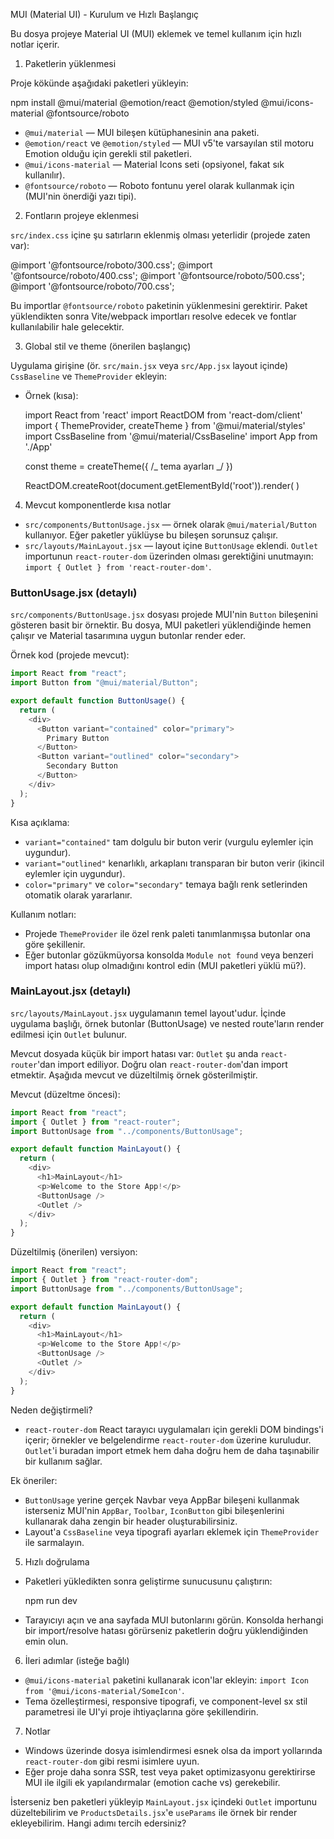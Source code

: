 MUI (Material UI) - Kurulum ve Hızlı Başlangıç

Bu dosya projeye Material UI (MUI) eklemek ve temel kullanım için hızlı notlar içerir.

1. Paketlerin yüklenmesi

Proje kökünde aşağıdaki paketleri yükleyin:

npm install @mui/material @emotion/react @emotion/styled @mui/icons-material @fontsource/roboto

- `@mui/material` — MUI bileşen kütüphanesinin ana paketi.
- `@emotion/react` ve `@emotion/styled` — MUI v5'te varsayılan stil motoru Emotion olduğu için gerekli stil paketleri.
- `@mui/icons-material` — Material Icons seti (opsiyonel, fakat sık kullanılır).
- `@fontsource/roboto` — Roboto fontunu yerel olarak kullanmak için (MUI'nin önerdiği yazı tipi).

2. Fontların projeye eklenmesi

`src/index.css` içine şu satırların eklenmiş olması yeterlidir (projede zaten var):

@import '@fontsource/roboto/300.css';
@import '@fontsource/roboto/400.css';
@import '@fontsource/roboto/500.css';
@import '@fontsource/roboto/700.css';

Bu importlar `@fontsource/roboto` paketinin yüklenmesini gerektirir. Paket yüklendikten sonra Vite/webpack importları resolve edecek ve fontlar kullanılabilir hale gelecektir.

3. Global stil ve theme (önerilen başlangıç)

Uygulama girişine (ör. `src/main.jsx` veya `src/App.jsx` layout içinde) `CssBaseline` ve `ThemeProvider` ekleyin:

- Örnek (kısa):

  import React from 'react'
  import ReactDOM from 'react-dom/client'
  import { ThemeProvider, createTheme } from '@mui/material/styles'
  import CssBaseline from '@mui/material/CssBaseline'
  import App from './App'

  const theme = createTheme({ /_ tema ayarları _/ })

  ReactDOM.createRoot(document.getElementById('root')).render(
  <ThemeProvider theme={theme}>
  <CssBaseline />
  <App />
  </ThemeProvider>
  )

4. Mevcut komponentlerde kısa notlar

- `src/components/ButtonUsage.jsx` — örnek olarak `@mui/material/Button` kullanıyor. Eğer paketler yüklüyse bu bileşen sorunsuz çalışır.
- `src/layouts/MainLayout.jsx` — layout içine `ButtonUsage` eklendi. `Outlet` importunun `react-router-dom` üzerinden olması gerektiğini unutmayın: `import { Outlet } from 'react-router-dom'`.

### ButtonUsage.jsx (detaylı)

`src/components/ButtonUsage.jsx` dosyası projede MUI'nin `Button` bileşenini gösteren basit bir örnektir. Bu dosya, MUI paketleri yüklendiğinde hemen çalışır ve Material tasarımına uygun butonlar render eder.

Örnek kod (projede mevcut):

```javascript
import React from "react";
import Button from "@mui/material/Button";

export default function ButtonUsage() {
  return (
    <div>
      <Button variant="contained" color="primary">
        Primary Button
      </Button>
      <Button variant="outlined" color="secondary">
        Secondary Button
      </Button>
    </div>
  );
}
```

Kısa açıklama:

- `variant="contained"` tam dolgulu bir buton verir (vurgulu eylemler için uygundur).
- `variant="outlined"` kenarlıklı, arkaplanı transparan bir buton verir (ikincil eylemler için uygundur).
- `color="primary"` ve `color="secondary"` temaya bağlı renk setlerinden otomatik olarak yararlanır.

Kullanım notları:

- Projede `ThemeProvider` ile özel renk paleti tanımlanmışsa butonlar ona göre şekillenir.
- Eğer butonlar gözükmüyorsa konsolda `Module not found` veya benzeri import hatası olup olmadığını kontrol edin (MUI paketleri yüklü mü?).

### MainLayout.jsx (detaylı)

`src/layouts/MainLayout.jsx` uygulamanın temel layout'udur. İçinde uygulama başlığı, örnek butonlar (ButtonUsage) ve nested route'ların render edilmesi için `Outlet` bulunur.

Mevcut dosyada küçük bir import hatası var: `Outlet` şu anda `react-router`'dan import ediliyor. Doğru olan `react-router-dom`'dan import etmektir. Aşağıda mevcut ve düzeltilmiş örnek gösterilmiştir.

Mevcut (düzeltme öncesi):

```javascript
import React from "react";
import { Outlet } from "react-router";
import ButtonUsage from "../components/ButtonUsage";

export default function MainLayout() {
  return (
    <div>
      <h1>MainLayout</h1>
      <p>Welcome to the Store App!</p>
      <ButtonUsage />
      <Outlet />
    </div>
  );
}
```

Düzeltilmiş (önerilen) versiyon:

```javascript
import React from "react";
import { Outlet } from "react-router-dom";
import ButtonUsage from "../components/ButtonUsage";

export default function MainLayout() {
  return (
    <div>
      <h1>MainLayout</h1>
      <p>Welcome to the Store App!</p>
      <ButtonUsage />
      <Outlet />
    </div>
  );
}
```

Neden değiştirmeli?

- `react-router-dom` React tarayıcı uygulamaları için gerekli DOM bindings'i içerir; örnekler ve belgelendirme `react-router-dom` üzerine kuruludur. `Outlet`'i buradan import etmek hem daha doğru hem de daha taşınabilir bir kullanım sağlar.

Ek öneriler:

- `ButtonUsage` yerine gerçek Navbar veya AppBar bileşeni kullanmak isterseniz MUI'nin `AppBar`, `Toolbar`, `IconButton` gibi bileşenlerini kullanarak daha zengin bir header oluşturabilirsiniz.
- Layout'a `CssBaseline` veya tipografi ayarları eklemek için `ThemeProvider` ile sarmalayın.

5. Hızlı doğrulama

- Paketleri yükledikten sonra geliştirme sunucusunu çalıştırın:

  npm run dev

- Tarayıcıyı açın ve ana sayfada MUI butonlarını görün. Konsolda herhangi bir import/resolve hatası görürseniz paketlerin doğru yüklendiğinden emin olun.

6. İleri adımlar (isteğe bağlı)

- `@mui/icons-material` paketini kullanarak icon'lar ekleyin: `import Icon from '@mui/icons-material/SomeIcon'`.
- Tema özelleştirmesi, responsive tipografi, ve component-level sx stil parametresi ile UI'yi proje ihtiyaçlarına göre şekillendirin.

7. Notlar

- Windows üzerinde dosya isimlendirmesi esnek olsa da import yollarında `react-router-dom` gibi resmi isimlere uyun.
- Eğer proje daha sonra SSR, test veya paket optimizasyonu gerektirirse MUI ile ilgili ek yapılandırmalar (emotion cache vs) gerekebilir.

İsterseniz ben paketleri yükleyip `MainLayout.jsx` içindeki `Outlet` importunu düzeltebilirim ve `ProductsDetails.jsx`'e `useParams` ile örnek bir render ekleyebilirim. Hangi adımı tercih edersiniz?
